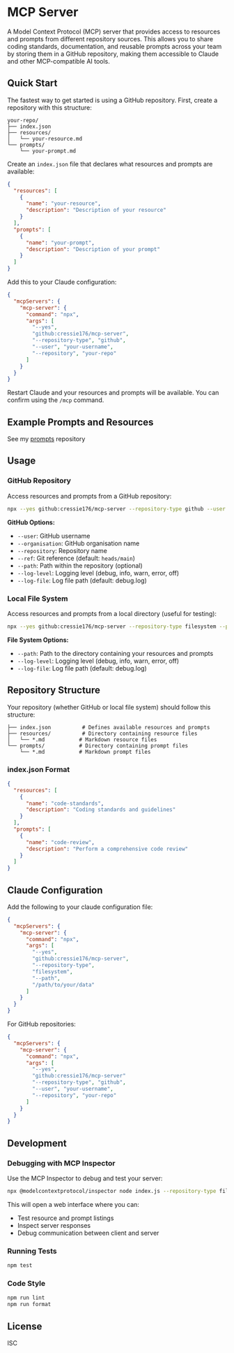 # MCP Server

A Model Context Protocol (MCP) server that provides access to resources and prompts from different repository sources. This allows you to share coding standards, documentation, and reusable prompts across your team by storing them in a GitHub repository, making them accessible to Claude and other MCP-compatible AI tools.

## Quick Start

The fastest way to get started is using a GitHub repository. First, create a repository with this structure:

```
your-repo/
├── index.json
├── resources/
│   └── your-resource.md
└── prompts/
    └── your-prompt.md
```

Create an `index.json` file that declares what resources and prompts are available:

```json
{
  "resources": [
    {
      "name": "your-resource",
      "description": "Description of your resource"
    }
  ],
  "prompts": [
    {
      "name": "your-prompt",
      "description": "Description of your prompt"
    }
  ]
}
```

Add this to your Claude configuration:

```json
{
  "mcpServers": {
    "mcp-server": {
      "command": "npx",
      "args": [
        "--yes",
        "github:cressie176/mcp-server",
        "--repository-type", "github",
        "--user", "your-username",
        "--repository", "your-repo"
      ]
    }
  }
}
```

Restart Claude and your resources and prompts will be available. You can confirm using the `/mcp` command.

## Example Prompts and Resources
See my [prompts](https://github.com/cressie176/prompts) repository

## Usage

### GitHub Repository

Access resources and prompts from a GitHub repository:

```bash
npx --yes github:cressie176/mcp-server --repository-type github --user your-user --repository your-repo
```

**GitHub Options:**
- `--user`: GitHub username
- `--organisation`: GitHub organisation name
- `--repository`: Repository name
- `--ref`: Git reference (default: `heads/main`)
- `--path`: Path within the repository (optional)
- `--log-level`: Logging level (debug, info, warn, error, off)
- `--log-file`: Log file path (default: debug.log)

### Local File System

Access resources and prompts from a local directory (useful for testing):

```bash
npx --yes github:cressie176/mcp-server --repository-type filesystem --path ./path/to/folder
```

**File System Options:**
- `--path`: Path to the directory containing your resources and prompts
- `--log-level`: Logging level (debug, info, warn, error, off)
- `--log-file`: Log file path (default: debug.log)

## Repository Structure

Your repository (whether GitHub or local file system) should follow this structure:

```
├── index.json          # Defines available resources and prompts
├── resources/          # Directory containing resource files
│   └── *.md           # Markdown resource files
└── prompts/           # Directory containing prompt files
    └── *.md           # Markdown prompt files
```

### index.json Format

```json
{
  "resources": [
    {
      "name": "code-standards",
      "description": "Coding standards and guidelines"
    }
  ],
  "prompts": [
    {
      "name": "code-review",
      "description": "Perform a comprehensive code review"
    }
  ]
}
```

## Claude Configuration

Add the following to your claude configuration file:

```json
{
  "mcpServers": {
    "mcp-server": {
      "command": "npx",
      "args": [
        "--yes",
        "github:cressie176/mcp-server",
        "--repository-type",
        "filesystem",
        "--path",
        "/path/to/your/data"
      ]
    }
  }
}
```

For GitHub repositories:

```json
{
  "mcpServers": {
    "mcp-server": {
      "command": "npx",
      "args": [
        "--yes",
        "github:cressie176/mcp-server"
        "--repository-type", "github",
        "--user", "your-username",
        "--repository", "your-repo"
      ]
    }
  }
}
```

## Development

### Debugging with MCP Inspector

Use the MCP Inspector to debug and test your server:

```bash
npx @modelcontextprotocol/inspector node index.js --repository-type filesystem --path ./test/data
```

This will open a web interface where you can:
- Test resource and prompt listings
- Inspect server responses
- Debug communication between client and server

### Running Tests

```bash
npm test
```

### Code Style

```bash
npm run lint
npm run format
```

## License

ISC
